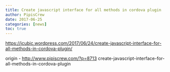 ```yaml
---
title: Create javascript interface for all methods in cordova plugin
author: PipisCrew
date: 2017-06-25
categories: [news]
toc: true
---
```


https://jcubic.wordpress.com/2017/06/24/create-javascript-interface-for-all-methods-in-cordova-plugin/

origin - http://www.pipiscrew.com/?p=8713 create-javascript-interface-for-all-methods-in-cordova-plugin